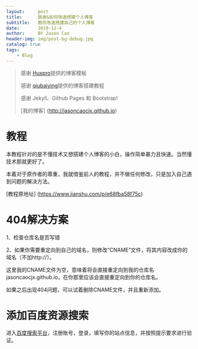 ```yaml
---
layout:     post
title:      致谢&如何快速搭建个人博客
subtitle:   教你急速搭建自己的个人博客
date:       2019-12-4
author:     BY Jason Cao
header-img: img/post-bg-debug.jpg
catalog: true
tags:
    - Blog
---
```


> 感谢 [Huxpro](https://github.com/huxpro)提供的博客模板
>
> 感谢 [qiubaiying](https://github.com/qiubaiying/qiubaiying.github.io)提供的博客搭建教程
> 
> 感谢 Jekyll、Github Pages 和 Bootstrap!
>
> [我的博客] (http://jasoncaocjx.github.io)

# 教程
本教程针对的是不懂技术又想搭建个人博客的小白，操作简单暴力且快速。当然懂技术那就更好了。

本着对于原作者的尊重，我就借鉴前人的教程，并不做任何修改，只是加入自己遇到问题的解决方法。

[教程原地址] (https://www.jianshu.com/p/e68fba58f75c)

# 404解决方案
1、检查仓库名是否写错

2、如果你需要重定向到自己的域名，则修改“CNAME”文件，将其内容改成你的域名（不加http://）。

这里我的CNAME文件为空，意味着将会直接重定向到我的仓库名jasoncaocjx.github.io，在你那里应该会直接重定向到你的仓库名。

如果之后出现404问题，可以试着删除CNAME文件，并且重新添加。

# 添加百度资源搜索
进入[百度搜索平台](https://ziyuan.baidu.com)，注册账号，登录，填写你的站点信息，并按照提示要求进行验证。

